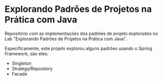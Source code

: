 # Explorando Padrões de Projetos na Prática com Java

Repositório com as implementações dos padrões de projeto explorados no Lab "Explorando Padrões de Projetos na Prática com Java".

Especificamente, este projeto explorou alguns padrões usando o Spring Framework, são eles:
- Singleton
- Strategy/Repository
- Facade

